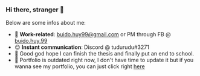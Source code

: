 ### Hi there, stranger 👋

Below are some infos about me:

- 📝 **Work-related**: buido.huy99@gmail.com or PM through FB @ [buido.huy.99](https://www.facebook.com/buido.huy.99/)
- 😉 **Instant communication**: Discord @ tudurudu#3271
- 🌱 Good god hope I can finish the thesis and finally put an end to school.
- 🤔 Portfolio is outdated right now, I don't have time to update it but if you wanna see my portfolio, you can just click right [here](https://buidohuy99.github.io/)
